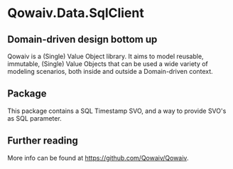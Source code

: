 # Qowaiv.Data.SqlClient

## Domain-driven design bottom up
Qowaiv is a (Single) Value Object library. It aims to model reusable, immutable,
(Single) Value Objects that can be used a wide variety of modeling scenarios,
both inside and outside a Domain-driven context.

## Package
This package contains a SQL Timestamp SVO, and a way to provide SVO's as
SQL parameter.

## Further reading
More info can be found at https://github.com/Qowaiv/Qowaiv.
